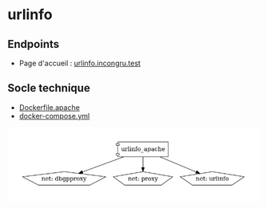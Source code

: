 # urlinfo

## Endpoints

- Page d'accueil : [urlinfo.incongru.test](http://urlinfo.incongru.test)

## Socle technique

- [Dockerfile.apache](https://github.com/constructions-incongrues/urlinfo/blob/master/Dockerfile.apache)
- [docker-compose.yml](docker-compose.yml)

![Diagramme Docker Compose](docker-compose.png)